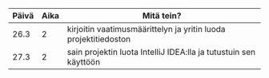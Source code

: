 Päivä | Aika | Mitä tein?
----- | ---- | ----------
26.3 | 2 | kirjoitin vaatimusmäärittelyn ja yritin luoda projektitiedoston
27.3 | 2 | sain projektin luota IntelliJ IDEA:lla ja tutustuin sen käyttöön
